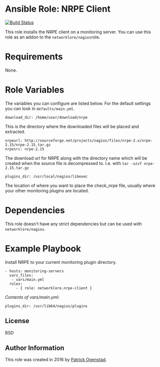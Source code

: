 # Ansible Role: NRPE Client

[![Build Status](https://travis-ci.org/networklore/ansible-role-nrpe-client.svg?branch=master)](https://travis-ci.org/networklore/ansible-role-nrpe-client)

This role installs the NRPE client on a monitoring server. You can use this role as an addon to the `networklore/nagios`role.


# Requirements

None.


# Role Variables

The variables you can configure are listed below. For the default settings you can look in `defaults/main.yml`.

    download_dir: /home/user/download/nrpe

This is the directory where the downloaded files will be placed and extracted.

    nrpeurl: http://sourceforge.net/projects/nagios/files/nrpe-2.x/nrpe-2.15/nrpe-2.15.tar.gz
    nrpesrc: nrpe-2.15

The download url for NRPE along with the directory name which will be created when the source file is
decompressed to. I.e. with `tar -xzvf nrpe-2.15.tar.gz`

    plugins_dir: /usr/local/nagios/libexec

The location of where you want to place the check_nrpe file, usually where your other monitoring plugins are located.

# Dependencies

This role doesn't have any strict dependencies but can be used with `networklore/nagios`.

# Example Playbook

Install NRPE to your current monitoring plugin directory.

    - hosts: monitoring-servers
      vars_files:
       - vars/main.yml    
      roles:
         - { role: networklore.nrpe-client }

*Contents of vars/main.yml*:

    plugins_dir: /usr/lib64/nagios/plugins

License
-------

BSD

Author Information
------------------

This role was created in 2016 by [Patrick Ogenstad](https://networklore.com).
